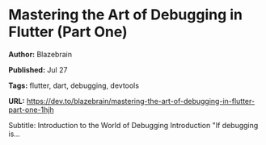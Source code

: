 # Mastering the Art of Debugging in Flutter (Part One)

**Author:** Blazebrain

**Published:** Jul 27

**Tags:** flutter, dart, debugging, devtools

**URL:** https://dev.to/blazebrain/mastering-the-art-of-debugging-in-flutter-part-one-1hjh

Subtitle: Introduction to the World of Debugging            Introduction   "If debugging is...